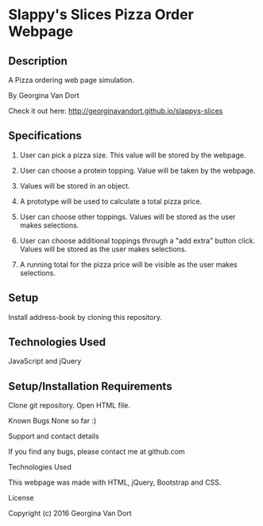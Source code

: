 # Slappy's Slices Pizza Order Webpage

## Description

A Pizza ordering web page simulation.

By Georgina Van Dort

Check it out here:
http://georginavandort.github.io/slappys-slices


## Specifications

1. User can pick a pizza size. This value will be stored by the webpage.

2. User can choose a protein topping. Value will be taken by the webpage.

3. Values will be stored in an object.

4. A prototype will be used to calculate a total pizza price.

6. User can choose other toppings. Values will be stored as the user makes selections.

5. User can choose additional toppings through a "add extra" button click. Values will be stored as the user makes selections.

6. A running total for the pizza price will be visible as the user makes selections.



## Setup

Install address-book by cloning this repository.

## Technologies Used

JavaScript and jQuery

## Setup/Installation Requirements

Clone git repository.
Open HTML file.

Known Bugs
None so far :)

Support and contact details

If you find any bugs, please contact me at github.com

Technologies Used

This webpage was made with HTML, jQuery, Bootstrap and CSS.

License

Copyright (c) 2016 Georgina Van Dort
